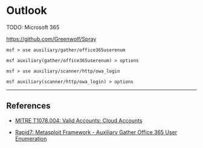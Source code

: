 # Outlook

TODO: Microsoft 365

https://github.com/Greenwolf/Spray

```
msf > use auxiliary/gather/office365userenum

msf auxiliary(gather/office365userenum) > options
```

```
msf > use auxiliary/scanner/http/owa_login

msf auxiliary(scanner/http/owa_login) > options
```

---
## References

- [MITRE T1078.004: Valid Accounts: Cloud Accounts](https://attack.mitre.org/techniques/T1078/004/)

- [Rapid7: Metasploit Framework - Auxiliary Gather Office 365 User Enumeration](https://github.com/rapid7/metasploit-framework/blob/master/documentation/modules/auxiliary/gather/office365userenum.md)